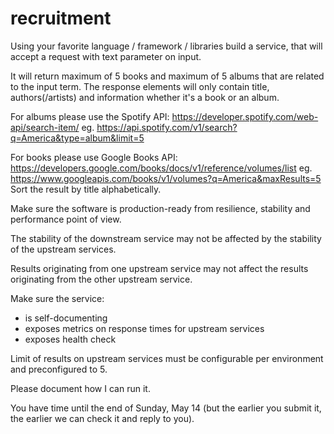 # recruitment

Using your favorite language / framework / libraries build a service, that will accept a request with text parameter on input.

It will return maximum of 5 books and maximum of 5 albums that are related to the input term. The response elements will only contain title, authors(/artists) and information whether it's a book or an album.

For albums please use the Spotify API: https://developer.spotify.com/web-api/search-item/
eg. https://api.spotify.com/v1/search?q=America&type=album&limit=5

For books please use Google Books API: https://developers.google.com/books/docs/v1/reference/volumes/list
eg. https://www.googleapis.com/books/v1/volumes?q=America&maxResults=5
Sort the result by title alphabetically.

Make sure the software is production-ready from resilience, stability and performance point of view. 

The stability of the downstream service may not be affected by the stability of the upstream services. 

Results originating from one upstream service may not affect the results originating from the other upstream service.

Make sure the service:
* is self-documenting
* exposes metrics on response times for upstream services
* exposes health check

Limit of results on upstream services must be configurable per environment and preconfigured to 5.

Please document how I can run it.

You have time until the end of Sunday, May 14 (but the earlier you submit it, the earlier we can check it and reply to you).
